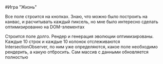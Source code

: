 #Игра "Жизнь"

Все поле строится на кнопках. Знаю, что можно было построить на канвас, и расчитывать каждый пиксель, но мне было интересно сделать оптимизированно на DOM-элементах

Строится поле долго. Рендер и генерация эволюции оптимизированы.
Каждые 10 строк и каждые 10 колонок отслеживаются IntersectionObserver, по ним уже определяются, какое поле необходимо рендерить, а какую отбросить.
Сам массив с данными обновляется полностью
